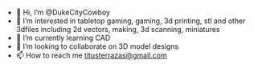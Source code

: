 - 👋 Hi, I’m @DukeCityCowboy
- 👀 I’m interested in tabletop gaming, gaming, 3d printing, stl and other 3dfiles including 2d vectors, making, 3d scanning, miniatures
- 🌱 I’m currently learning CAD
- 💞️ I’m looking to collaborate on 3D model designs
- 📫 How to reach me titusterrazas@gmail.com

<!---
DukeCityCowboy/DukeCityCowboy is a ✨ special ✨ repository because its `README.md` (this file) appears on your GitHub profile.
You can click the Preview link to take a look at your changes.
--->
